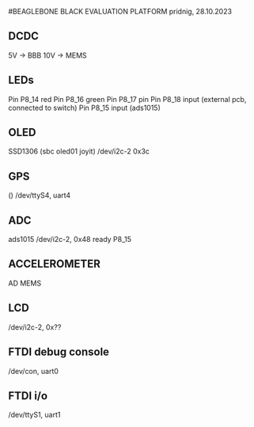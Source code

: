 #BEAGLEBONE BLACK EVALUATION PLATFORM
pridnig, 28.10.2023

## DCDC
5V -> BBB
10V -> MEMS

## LEDs
Pin P8_14 red
Pin P8_16 green
Pin P8_17 pin
Pin P8_18 input (external pcb, connected to switch)
Pin P8_15 input (ads1015)

## OLED
SSD1306 (sbc oled01 joyit)
/dev/i2c-2 0x3c

## GPS
()
/dev/ttyS4, uart4

## ADC
ads1015
/dev/i2c-2, 0x48
ready P8_15

## ACCELEROMETER
AD MEMS

## LCD
/dev/i2c-2, 0x??

## FTDI debug console
/dev/con, uart0

## FTDI i/o
/dev/ttyS1, uart1

